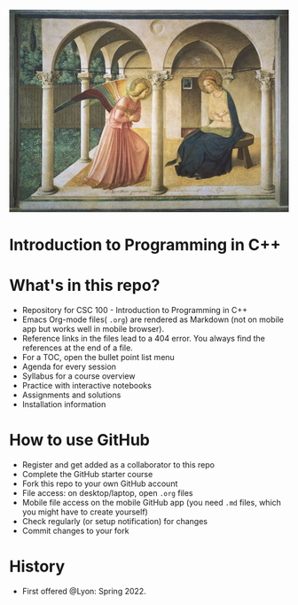 ![img](./img/cover.png)


# Introduction to Programming in C++


# What's in this repo?

-   Repository for CSC 100 - Introduction to Programming in C++
-   Emacs Org-mode files( `.org`) are rendered as Markdown (not on
    mobile app but works well in mobile browser).
-   Reference links in the files lead to a 404 error. You always find
    the references at the end of a file.
-   For a TOC, open the bullet point list menu
-   Agenda for every session
-   Syllabus for a course overview
-   Practice with interactive notebooks
-   Assignments and solutions
-   Installation information


# How to use GitHub

-   Register and get added as a collaborator to this repo
-   Complete the GitHub starter course
-   Fork this repo to your own GitHub account
-   File access: on desktop/laptop, open `.org` files
-   Mobile file access on the mobile GitHub app (you need `.md` files,
    which you might have to create yourself)
-   Check regularly (or setup notification) for changes
-   Commit changes to your fork


# History

-   First offered @Lyon: Spring 2022.

